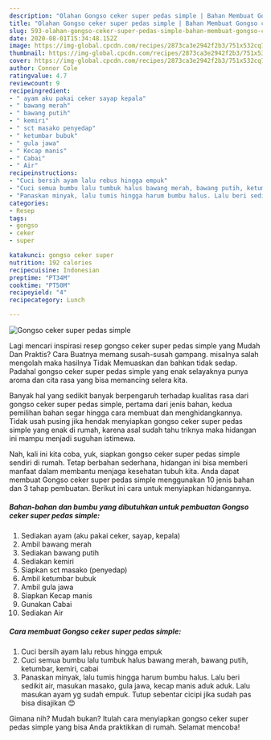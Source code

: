 ```yaml
---
description: "Olahan Gongso ceker super pedas simple | Bahan Membuat Gongso ceker super pedas simple Yang Enak Banget"
title: "Olahan Gongso ceker super pedas simple | Bahan Membuat Gongso ceker super pedas simple Yang Enak Banget"
slug: 593-olahan-gongso-ceker-super-pedas-simple-bahan-membuat-gongso-ceker-super-pedas-simple-yang-enak-banget
date: 2020-08-01T15:34:48.152Z
image: https://img-global.cpcdn.com/recipes/2873ca3e2942f2b3/751x532cq70/gongso-ceker-super-pedas-simple-foto-resep-utama.jpg
thumbnail: https://img-global.cpcdn.com/recipes/2873ca3e2942f2b3/751x532cq70/gongso-ceker-super-pedas-simple-foto-resep-utama.jpg
cover: https://img-global.cpcdn.com/recipes/2873ca3e2942f2b3/751x532cq70/gongso-ceker-super-pedas-simple-foto-resep-utama.jpg
author: Connor Cole
ratingvalue: 4.7
reviewcount: 9
recipeingredient:
- " ayam aku pakai ceker sayap kepala"
- " bawang merah"
- " bawang putih"
- " kemiri"
- " sct masako penyedap"
- " ketumbar bubuk"
- " gula jawa"
- " Kecap manis"
- " Cabai"
- " Air"
recipeinstructions:
- "Cuci bersih ayam lalu rebus hingga empuk"
- "Cuci semua bumbu lalu tumbuk halus bawang merah, bawang putih, ketumbar, kemiri, cabai"
- "Panaskan minyak, lalu tumis hingga harum bumbu halus. Lalu beri sedikit air, masukan masako, gula jawa, kecap manis aduk aduk. Lalu masukan ayam yg sudah empuk. Tutup sebentar cicipi jika sudah pas bisa disajikan 😊"
categories:
- Resep
tags:
- gongso
- ceker
- super

katakunci: gongso ceker super 
nutrition: 192 calories
recipecuisine: Indonesian
preptime: "PT34M"
cooktime: "PT50M"
recipeyield: "4"
recipecategory: Lunch

---
```



![Gongso ceker super pedas simple](https://img-global.cpcdn.com/recipes/2873ca3e2942f2b3/751x532cq70/gongso-ceker-super-pedas-simple-foto-resep-utama.jpg)

Lagi mencari inspirasi resep gongso ceker super pedas simple yang Mudah Dan Praktis? Cara Buatnya memang susah-susah gampang. misalnya salah mengolah maka hasilnya Tidak Memuaskan dan bahkan tidak sedap. Padahal gongso ceker super pedas simple yang enak selayaknya punya aroma dan cita rasa yang bisa memancing selera kita.



Banyak hal yang sedikit banyak berpengaruh terhadap kualitas rasa dari gongso ceker super pedas simple, pertama dari jenis bahan, kedua pemilihan bahan segar hingga cara membuat dan menghidangkannya. Tidak usah pusing jika hendak menyiapkan gongso ceker super pedas simple yang enak di rumah, karena asal sudah tahu triknya maka hidangan ini mampu menjadi suguhan istimewa.


Nah, kali ini kita coba, yuk, siapkan gongso ceker super pedas simple sendiri di rumah. Tetap berbahan sederhana, hidangan ini bisa memberi manfaat dalam membantu menjaga kesehatan tubuh kita. Anda dapat membuat Gongso ceker super pedas simple menggunakan 10 jenis bahan dan 3 tahap pembuatan. Berikut ini cara untuk menyiapkan hidangannya.

<!--inarticleads1-->

##### Bahan-bahan dan bumbu yang dibutuhkan untuk pembuatan Gongso ceker super pedas simple:

1. Sediakan  ayam (aku pakai ceker, sayap, kepala)
1. Ambil  bawang merah
1. Sediakan  bawang putih
1. Sediakan  kemiri
1. Siapkan  sct masako (penyedap)
1. Ambil  ketumbar bubuk
1. Ambil  gula jawa
1. Siapkan  Kecap manis
1. Gunakan  Cabai
1. Sediakan  Air




<!--inarticleads2-->

##### Cara membuat Gongso ceker super pedas simple:

1. Cuci bersih ayam lalu rebus hingga empuk
1. Cuci semua bumbu lalu tumbuk halus bawang merah, bawang putih, ketumbar, kemiri, cabai
1. Panaskan minyak, lalu tumis hingga harum bumbu halus. Lalu beri sedikit air, masukan masako, gula jawa, kecap manis aduk aduk. Lalu masukan ayam yg sudah empuk. Tutup sebentar cicipi jika sudah pas bisa disajikan 😊




Gimana nih? Mudah bukan? Itulah cara menyiapkan gongso ceker super pedas simple yang bisa Anda praktikkan di rumah. Selamat mencoba!

